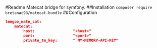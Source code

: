 #Readme
Matecat bridge for symfony.
##Installation
`composer require bretanac93/matecat-bundle`
##Configuration

```json
lengoo_mate_cat:
    matecat:
        host:                 "<host>"
        port:                 "<port>"
        private_tm_key:       " MY-MEMORY-API-KEY" 
```
